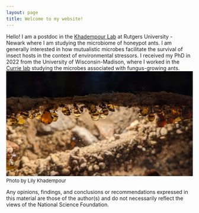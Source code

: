 ```yaml
---
layout: page
title: Welcome to my website!
---
```


Hello! I am a postdoc in the [Khadempour Lab](https://www.khadlab.com/) at Rutgers University - Newark where I am studying the microbiome of honeypot ants. I am generally interested in how mutualistic microbes facilitate the survival of insect hosts in the context of environmental stressors. I received my PhD in 2022 from the University of Wisconsin-Madison, where I worked in the [Currie lab](https://currielab.wisc.edu/) studying the microbes associated with fungus-growing ants.
![](../images/honeypot_colony.jpg)  
<font size = "2"> Photo by Lily Khadempour </font>  

Any opinions, findings, and conclusions or recommendations expressed in this material are those of the author(s) and do not necessarily reflect the views of the National Science Foundation.

